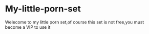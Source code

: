 # My-little-porn-set
Welecome to my little porn set,of course this set is not free,you must become a VIP to use it
